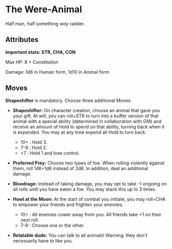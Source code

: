 # The Were-Animal

Half man, half something _way_ radder.

## Attributes

**Important stats: STR, CHA, CON**

Max HP: 8 + Constitution

Damage: 1d6 in Human form, 1d10 in Animal form

## Moves

**Shapeshifter** is mandatory. Choose three additional Moves.

- **Shapeshifter:** On character creation, choose an animal that gave you your gift. At will, you can roll+STR to turn into a buffer version of that animal with a special ability (determined in collaboration with GM) and receive an amount of Hold to spend on that ability, turning back when it is expended. You may at any time expend all Hold to turn back.

  - 10+ : Hold 3.
  - 7-9 : Hold 2.
  - <7 : Hold 1 and lose control.

- **Preferred Prey:** Choose two types of foe. When rolling violently against them, roll 1d6+1d8 instead of 2d6. In addition, deal an additional damage.

- **Bloodrage:** Instead of taking damage, you may opt to take -1 ongoing on all rolls until you have eaten a foe. You may stack this up to 3 times.

- **Howl at the Moon:** At the start of combat you initiate, you may roll+CHA to empower your friends and frighten your enemies.

  - 10+ : All enemies cower away from you. All friends take +1 on their next roll.
  - 7-9 : Choose one or the other.

- **Relatable dude:** You can talk to all animals! Warning: they don't necessarily have to like you.
